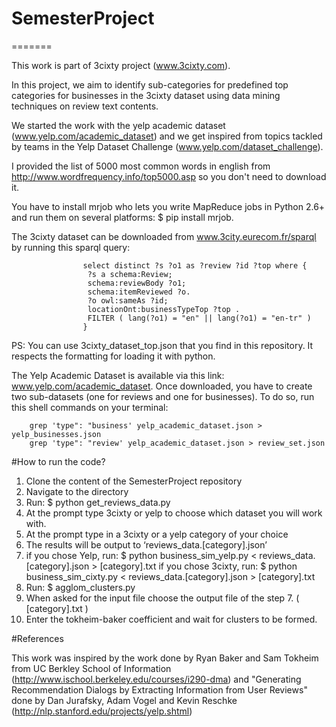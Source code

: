 
# SemesterProject
=======

This work is part of 3cixty project (www.3cixty.com).

In this project, we aim to identify sub-categories for predefined top categories for businesses in the 3cixty dataset using data mining techniques on review text contents.

We started the work with the yelp academic dataset (www.yelp.com/academic_dataset) and we get inspired from topics tackled by teams in the Yelp Dataset Challenge (www.yelp.com/dataset_challenge).

I provided the list of 5000 most common words in english from http://www.wordfrequency.info/top5000.asp so you don't need to download it.

You have to install mrjob who lets you write MapReduce jobs in Python 2.6+ and run them on several platforms:  $ pip install mrjob.

The 3cixty dataset can be downloaded from www.3city.eurecom.fr/sparql by running this sparql query:

 					select distinct ?s ?o1 as ?review ?id ?top where {
 					 ?s a schema:Review;
 					 schema:reviewBody ?o1;
 					 schema:itemReviewed ?o.
 					 ?o owl:sameAs ?id;
 					 locationOnt:businessTypeTop ?top .
 					 FILTER ( lang(?o1) = "en" || lang(?o1) = "en-tr" )
 					}

PS: You can use 3cixty_dataset_top.json that you find in this repository. It respects the formatting for loading it with python.

The Yelp Academic Dataset is available via this link: www.yelp.com/academic_dataset. Once downloaded, you have to create two sub-datasets (one for reviews and one for businesses). To do so, run this shell commands on your terminal:

		grep 'type": "business' yelp_academic_dataset.json > yelp_businesses.json
		grep 'type": "review' yelp_academic_dataset.json > review_set.json 

#How to run the code?

1. Clone the content of the SemesterProject repository
2. Navigate to the directory
3. Run: $ python get_reviews_data.py
4. At the prompt type 3cixty or yelp to choose which dataset you will work with.
5. At the prompt type in a 3cixty or a yelp category of your choice
6. The results will be output to ‘reviews_data.[category].json’
7. if you chose Yelp, run: $ python business_sim_yelp.py < reviews_data.[category].json > [category].txt
   if you chose 3cixty, run: $ python business_sim_cixty.py < reviews_data.[category].json > [category].txt
8. Run: $ agglom_clusters.py
9. When asked for the input file choose the output file of the step 7. ( [category].txt )
10. Enter the tokheim-baker coefficient and wait for clusters to be formed. 

#References

This work was inspired by the work done by Ryan Baker and Sam Tokheim from UC Berkley School of Information (http://www.ischool.berkeley.edu/courses/i290-dma) and "Generating Recommendation Dialogs by Extracting Information from User Reviews" done by Dan Jurafsky, Adam Vogel and Kevin Reschke (http://nlp.stanford.edu/projects/yelp.shtml)

